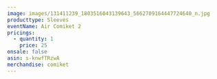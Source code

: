 ```yaml
---
image: images/131411239_1803516043139643_5662709164447724640_n.jpg
producttype: Sleeves
eventName: Air Comiket 2
pricings:
  - quantity: 1
    price: 25
onsale: false
asin: s-knwfTRzwA
merchandise: comiket
---
```

